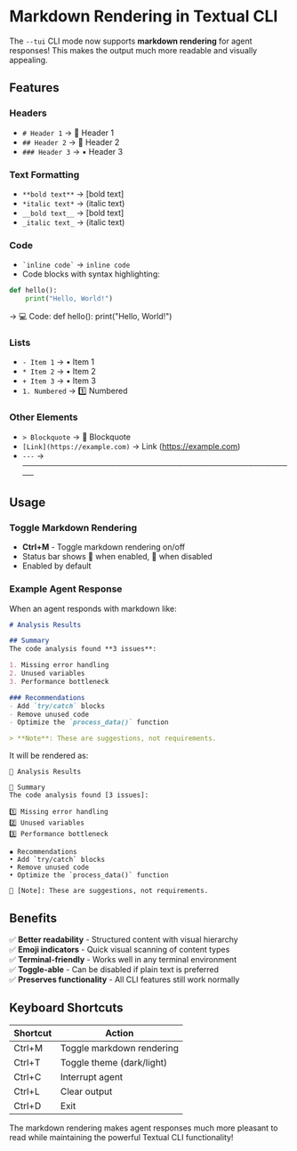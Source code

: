 # Markdown Rendering in Textual CLI

The `--tui` CLI mode now supports **markdown rendering** for agent responses! This makes the output much more readable and visually appealing.

## Features

### Headers
- `# Header 1` → 🔷 Header 1
- `## Header 2` → 🔸 Header 2  
- `### Header 3` → ▪️ Header 3

### Text Formatting
- `**bold text**` → [bold text]
- `*italic text*` → (italic text)
- `__bold text__` → [bold text]
- `_italic text_` → (italic text)

### Code
- `` `inline code` `` → `inline code`
- Code blocks with syntax highlighting:
```python
def hello():
    print("Hello, World!")
```
→ 💻 Code:
def hello():
    print("Hello, World!")

### Lists
- `- Item 1` → • Item 1
- `* Item 2` → • Item 2
- `+ Item 3` → • Item 3
- `1. Numbered` → 1️⃣ Numbered

### Other Elements
- `> Blockquote` → 💬 Blockquote
- `[Link](https://example.com)` → Link (https://example.com)
- `---` → ──────────────────────────────────────────────────

## Usage

### Toggle Markdown Rendering
- **Ctrl+M** - Toggle markdown rendering on/off
- Status bar shows 📝 when enabled, 📄 when disabled
- Enabled by default

### Example Agent Response
When an agent responds with markdown like:

```markdown
# Analysis Results

## Summary
The code analysis found **3 issues**:

1. Missing error handling
2. Unused variables
3. Performance bottleneck

### Recommendations
- Add `try/catch` blocks
- Remove unused code
- Optimize the `process_data()` function

> **Note**: These are suggestions, not requirements.
```

It will be rendered as:

```
🔷 Analysis Results

🔸 Summary
The code analysis found [3 issues]:

1️⃣ Missing error handling
2️⃣ Unused variables  
3️⃣ Performance bottleneck

▪️ Recommendations
• Add `try/catch` blocks
• Remove unused code
• Optimize the `process_data()` function

💬 [Note]: These are suggestions, not requirements.
```

## Benefits

✅ **Better readability** - Structured content with visual hierarchy  
✅ **Emoji indicators** - Quick visual scanning of content types  
✅ **Terminal-friendly** - Works well in any terminal environment  
✅ **Toggle-able** - Can be disabled if plain text is preferred  
✅ **Preserves functionality** - All CLI features still work normally

## Keyboard Shortcuts

| Shortcut | Action |
|----------|--------|
| Ctrl+M | Toggle markdown rendering |
| Ctrl+T | Toggle theme (dark/light) |
| Ctrl+C | Interrupt agent |
| Ctrl+L | Clear output |
| Ctrl+D | Exit |

The markdown rendering makes agent responses much more pleasant to read while maintaining the powerful Textual CLI functionality!
